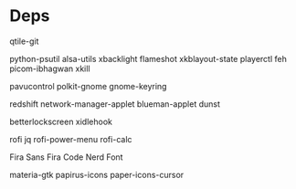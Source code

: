 # Deps

qtile-git

python-psutil
alsa-utils
xbacklight
flameshot
xkblayout-state
playerctl
feh
picom-ibhagwan
xkill

pavucontrol
polkit-gnome
gnome-keyring

redshift
network-manager-applet
blueman-applet
dunst

betterlockscreen
xidlehook

rofi
jq
rofi-power-menu
rofi-calc

Fira Sans
Fira Code Nerd Font

materia-gtk
papirus-icons
paper-icons-cursor
